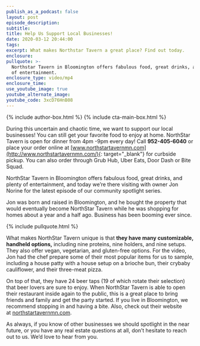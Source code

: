 ```yaml
---
publish_as_a_podcast: false
layout: post
episode_description:
subtitle:
title: Help Us Support Local Businesses!
date: 2020-03-12 20:44:00
tags:
excerpt: What makes Northstar Tavern a great place? Find out today.
enclosure:
pullquote: >-
  Northstar Tavern in Bloomington offers fabulous food, great drinks, and plenty
  of entertainment.
enclosure_type: video/mp4
enclosure_time:
use_youtube_image: true
youtube_alternate_image:
youtube_code: 3xcD76HnB08
---
```


{% include author-box.html %}
{% include cta-main-box.html %}

During this uncertain and chaotic time, we want to support our local businesses\! You can still get your favorite food to enjoy at home. NorthStar Tavern is open for dinner from 4pm -9pm every day\! Call **952-405-6040** or place your order online at&nbsp;[www.northstartavernmn.com](http://www.northstartavernmn.com/){: target="_blank"}&nbsp;for curbside pickup. You can also order through Grub Hub, Uber Eats, Door Dash or Bite Squad.

NorthStar Tavern in Bloomington offers fabulous food, great drinks, and plenty of entertainment, and today we’re there visiting with owner Jon Norine for the latest episode of our community spotlight series.&nbsp;

Jon was born and raised in Bloomington, and he bought the property that would eventually become NorthStar Tavern while he was shopping for homes about a year and a half ago. Business has been booming ever since.&nbsp;

{% include pullquote.html %}

What makes NorthStar Tavern unique is that **they have many customizable, handheld options,** including nine proteins, nine holders, and nine setups. They also offer vegan, vegetarian, and gluten-free options. For the video, Jon had the chef prepare some of their most popular items for us to sample, including a house patty with a house setup on a brioche bun, their crybaby cauliflower, and their three-meat pizza.

On top of that, they have 24 beer taps (19 of which rotate their selection) that beer lovers are sure to enjoy. When NorthStar Tavern is able to open their restaurant inside again to the public, this is a great place to bring friends and family and get the party started. If you live in Bloomington, we recommend stopping in and having a bite. Also, check out their website at&nbsp;[northstartavernmn.com](https://www.northstartavernmn.com/).

As always, if you know of other businesses we should spotlight in the near future, or you have any real estate questions at all, don’t hesitate to reach out to us. We’d love to hear from you.